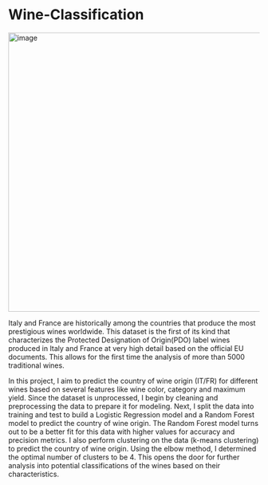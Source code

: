 # Wine-Classification
<img width="560" alt="image" src="https://github.com/user-attachments/assets/931abf2d-e089-4b44-a221-abaaf24cd49c" />



Italy and France are historically among the countries that produce the most prestigious wines worldwide. This dataset is the first of its kind that characterizes the Protected Designation of Origin(PDO) label wines produced in Italy and France at very high detail based on the official EU documents. This allows for the first time the analysis of more than 5000 traditional wines.

In this project, I aim to predict the country of wine origin (IT/FR) for different wines based on several features like wine color, category and maximum yield. Since the dataset is unprocessed, I begin by cleaning and preprocessing the data to prepare it for modeling. Next, I split the data into training and test to build a Logistic Regression model and a Random Forest model to predict the country of wine origin. The Random Forest model turns out to be a better fit for this data with higher values for accuracy and precision metrics. I also perform clustering on the data (k-means clustering) to predict the country of wine origin. Using the elbow method, I determined the optimal number of clusters to be 4. This opens the door for further analysis into potential classifications of the wines based on their characteristics. 

